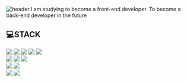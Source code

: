 ![header](https://capsule-render.vercel.app/api?type=wave&color=auto&height=300&section=header&text=capsule%20render&fontSize=90)
 I am studying to become a front-end developer. To become a back-end developer in the future


## 💻STACK
![](https://img.shields.io/badge/Javascript-F7DF1E?style=flat-square&logo=JavaScript&logoColor=black)
![](https://img.shields.io/badge/HTML5-E34F26?style=flat-square&logo=HTML5&logoColor=white)
<img src="https://img.shields.io/badge/CSS3-1572B6?style=flat-square&logo=css3&logoColor=white"/>
![](https://img.shields.io/badge/React-FF0000?style=flat-square&logo=React&logoColor=black)
<img src="https://img.shields.io/badge/Next.js-000000?style=flat-square&logo=Next.js&logoColor=white"/>
<br>
![](https://img.shields.io/badge/Nodejs-1572B6?style=flat-square&logo=Nodejs&logoColor=white)
<img src="https://img.shields.io/badge/Typescript-3178C6?style=flat-square&logo=Typescript&logoColor=white"/>
<img src="https://img.shields.io/badge/PHP-777BB4?style=flat-square&logo=php&logoColor=white"/>
<br>
![](https://img.shields.io/badge/C-FA7243?style=flat-square&logo=C&logoColor=white)
![](https://img.shields.io/badge/Python-00C7B7?style=flat-square&logo=Python&logoColor=white)
<br>
<img src="https://img.shields.io/badge/MySQL-4479A1?style=flat-square&logo=MySQL&logoColor=white"/>
<img src="https://img.shields.io/badge/MongoDB-47A248?style=flat-square&logo=MongoDB&logoColor=white"/>


